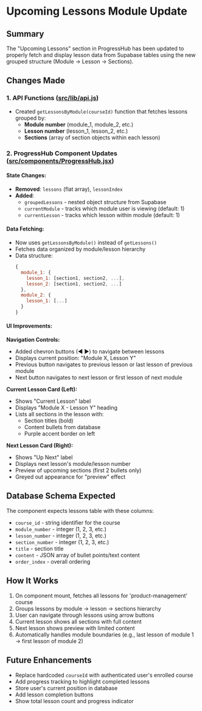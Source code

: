 # Upcoming Lessons Module Update

## Summary

The "Upcoming Lessons" section in ProgressHub has been updated to properly fetch and display lesson data from Supabase tables using the new grouped structure (Module → Lesson → Sections).

## Changes Made

### 1. API Functions ([src/lib/api.js](src/lib/api.js))
- Created `getLessonsByModule(courseId)` function that fetches lessons grouped by:
  - **Module number** (module_1, module_2, etc.)
  - **Lesson number** (lesson_1, lesson_2, etc.)
  - **Sections** (array of section objects within each lesson)

### 2. ProgressHub Component Updates ([src/components/ProgressHub.jsx](src/components/ProgressHub.jsx))

#### State Changes:
- **Removed**: `lessons` (flat array), `lessonIndex`
- **Added**:
  - `groupedLessons` - nested object structure from Supabase
  - `currentModule` - tracks which module user is viewing (default: 1)
  - `currentLesson` - tracks which lesson within module (default: 1)

#### Data Fetching:
- Now uses `getLessonsByModule()` instead of `getLessons()`
- Fetches data organized by module/lesson hierarchy
- Data structure:
  ```javascript
  {
    module_1: {
      lesson_1: [section1, section2, ...],
      lesson_2: [section1, section2, ...]
    },
    module_2: {
      lesson_1: [...]
    }
  }
  ```

#### UI Improvements:

**Navigation Controls:**
- Added chevron buttons (◀ ▶) to navigate between lessons
- Displays current position: "Module X, Lesson Y"
- Previous button navigates to previous lesson or last lesson of previous module
- Next button navigates to next lesson or first lesson of next module

**Current Lesson Card (Left):**
- Shows "Current Lesson" label
- Displays "Module X - Lesson Y" heading
- Lists all sections in the lesson with:
  - Section titles (bold)
  - Content bullets from database
  - Purple accent border on left

**Next Lesson Card (Right):**
- Shows "Up Next" label
- Displays next lesson's module/lesson number
- Preview of upcoming sections (first 2 bullets only)
- Greyed out appearance for "preview" effect

## Database Schema Expected

The component expects lessons table with these columns:
- `course_id` - string identifier for the course
- `module_number` - integer (1, 2, 3, etc.)
- `lesson_number` - integer (1, 2, 3, etc.)
- `section_number` - integer (1, 2, 3, etc.)
- `title` - section title
- `content` - JSON array of bullet points/text content
- `order_index` - overall ordering

## How It Works

1. On component mount, fetches all lessons for 'product-management' course
2. Groups lessons by module → lesson → sections hierarchy
3. User can navigate through lessons using arrow buttons
4. Current lesson shows all sections with full content
5. Next lesson shows preview with limited content
6. Automatically handles module boundaries (e.g., last lesson of module 1 → first lesson of module 2)

## Future Enhancements

- Replace hardcoded `courseId` with authenticated user's enrolled course
- Add progress tracking to highlight completed lessons
- Store user's current position in database
- Add lesson completion buttons
- Show total lesson count and progress indicator
